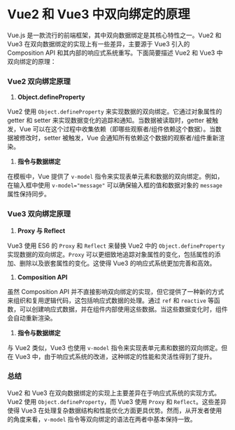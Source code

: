 # Vue2 和 Vue3 中双向绑定的原理

Vue.js 是一款流行的前端框架，其中双向数据绑定是其核心特性之一。Vue2 和 Vue3 在双向数据绑定的实现上有一些差异，主要源于 Vue3 引入的 Composition API 和其内部的响应式系统重写。下面简要描述 Vue2 和 Vue3 中双向绑定的原理：

### Vue2 双向绑定原理

1. **Object.defineProperty**

Vue2 使用 `Object.defineProperty` 来实现数据的双向绑定。它通过对象属性的 getter 和 setter 来实现数据变化的追踪和通知。当数据被读取时，getter 被触发，Vue 可以在这个过程中收集依赖（即哪些观察者/组件依赖这个数据）。当数据被修改时，setter 被触发，Vue 会通知所有依赖这个数据的观察者/组件重新渲染。

1. **指令与数据绑定**

在模板中，Vue 提供了 `v-model` 指令来实现表单元素和数据的双向绑定。例如，在输入框中使用 `v-model="message"` 可以确保输入框的值和数据对象的 `message` 属性保持同步。

### Vue3 双向绑定原理

1. **Proxy 与 Reflect**

Vue3 使用 ES6 的 `Proxy` 和 `Reflect` 来替换 Vue2 中的 `Object.defineProperty` 实现数据的双向绑定。`Proxy` 可以更细致地追踪对象属性的变化，包括属性的添加、删除以及嵌套属性的变化。这使得 Vue3 的响应式系统更加完善和高效。

1. **Composition API**

虽然 Composition API 并不直接影响双向绑定的实现，但它提供了一种新的方式来组织和复用逻辑代码，这包括响应式数据的处理。通过 `ref` 和 `reactive` 等函数，可以创建响应式数据，并在组件内部使用这些数据。当这些数据变化时，组件会自动重新渲染。

1. **指令与数据绑定**

与 Vue2 类似，Vue3 也使用 `v-model` 指令来实现表单元素和数据的双向绑定。但在 Vue3 中，由于响应式系统的改进，这种绑定的性能和灵活性得到了提升。

### 总结

Vue2 和 Vue3 在双向数据绑定的实现上主要差异在于响应式系统的实现方式。Vue2 使用 `Object.defineProperty`，而 Vue3 使用 `Proxy` 和 `Reflect`。这些差异使得 Vue3 在处理复杂数据结构和性能优化方面更具优势。然而，从开发者使用的角度来看，`v-model` 指令等双向绑定的语法在两者中基本保持一致。
